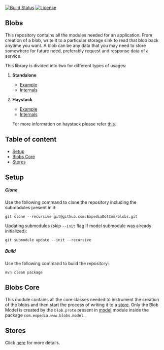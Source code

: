 [![Build Status](https://travis-ci.org/ExpediaDotCom/haystack-traces.svg?branch=master)](https://travis-ci.org/ExpediaDotCom/blobs)
[![License](https://img.shields.io/badge/license-Apache%20License%202.0-blue.svg)](https://github.com/ExpediaDotCom/haystack/blob/master/LICENSE)

## Blobs

This repository contains all the modules needed for an application. From creation of a blob, write it to a particular storage sink to read that blob back anytime you want. A blob can be any data that you may need to store somewhere for future need, preferably request and response data of a service. 

This library is divided into two for different types of usages: 

1. <strong>Standalone</strong>
	
    * [Example](https://github.com/ExpediaDotCom/blobs-example)
    * [Internals](stores/README.md)
    
2. <strong>Haystack</strong>

	* [Example](https://github.com/ExpediaDotCom/span-blob-example)
	* [Internals](haystack-blobs/README.md)
	
	For more information on haystack please refer [this](https://expediadotcom.github.io/haystack/).

## Table of content

- [Setup](#setup)
- [Blobs Core](#blobs-core)
- [Stores](#stores)

## Setup

##### Clone

Use the following command to clone the repository including the submodules present in it:

`git clone --recursive git@github.com:ExpediaDotCom/blobs.git`

Updating submodules (skip `--init` flag if model submodule was already initialized):

`git submodule update --init --recursive`

##### Build

Use the following command to build the repository:

`mvn clean package`

## Blobs Core

This module contains all the core classes needed to instrument the creation of the blobs and then start the process of writing it to a [store](#stores). Only the Blob Model is created by the `blob.proto` present in [model](model) module inside the package `com.expedia.www.blobs.model`.

## Stores

Click [here](stores/README.md) for more details.

